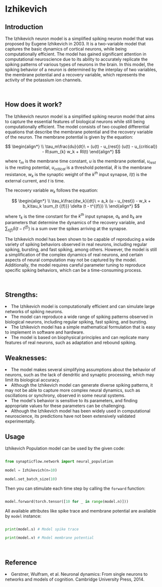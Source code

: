 <script src="https://cdnjs.cloudflare.com/ajax/libs/mathjax/2.7.4/MathJax.js?config=default"></script>

# Izhikevich

## Introduction

The Izhikevich neuron model is a simplified spiking neuron model that was proposed by Eugene Izhikevich in 2003. It is a two-variable model that captures the basic dynamics of cortical neurons, while being computationally efficient. The model has gained significant attention in computational neuroscience due to its ability to accurately replicate the spiking patterns of various types of neurons in the brain. In this model, the spiking behavior of a neuron is determined by the interplay of two variables, the membrane potential and a recovery variable, which represents the activity of the potassium ion channels.

<br>

## How does it work?
The Izhikevich neuron model is a simplified spiking neuron model that aims to capture the essential features of biological neurons while still being computationally efficient. The model consists of two coupled differential equations that describe the membrane potential and the recovery variable of the neuron. The membrane potential is given by the equation:

$$
\begin{align*}
\\
\tau_m\frac{du}{dt}\ = (u(t) - u_{rest}) (u(t) - u_{critical}) - R\sum_{k} w_k + RI(t)
\end{align*}
$$

where $\tau_m$ is the membrane time constant, $u$ is the membrane potential, $u_{rest}$ is the resting potential, $u_{critical}$ is a threshold potential, $R$ is the membrane resistance, $w_k$ is the synaptic weight of the $k^{th}$ input synapse, $I(t)$ is the external current, and $t$ is time.

The recovery variable $w_k$ follows the equation:

$$
\begin{align*}
\\
\tau_k\frac{dw_k}{dt}\ = a_k (u - u_{rest}) - w_k + b_k\tau_k \sum_{t {(f)}} \delta (t - t^{(f)}) \\
\end{align*}
$$

where $\tau_k$ is the time constant for the $k^{th}$ input synapse, $a_k$ and $b_k$ are parameters that determine the dynamics of the recovery variable, and $\sum_{t {(f)}} \delta (t - t^{(f)})$ is a sum over the spikes arriving at the synapse.

The Izhikevich model has been shown to be capable of reproducing a wide variety of spiking behaviors observed in real neurons, including regular spiking, bursting, and fast spiking, among others. However, the model is still a simplification of the complex dynamics of real neurons, and certain aspects of neural computation may not be captured by the model. Additionally, the model requires careful parameter tuning to reproduce specific spiking behaviors, which can be a time-consuming process.

<br>

## Strengths:
<li>The Izhikevich model is computationally efficient and can simulate large networks of spiking neurons.

<li>The model can reproduce a wide range of spiking patterns observed in biological neurons, including regular spiking, fast spiking, and bursting.

<li>The Izhikevich model has a simple mathematical formulation that is easy to implement in software and hardware.

<li>The model is based on biophysical principles and can replicate many features of real neurons, such as adaptation and rebound spiking.

<br>

## Weaknesses:
<li>The model makes several simplifying assumptions about the behavior of neurons, such as the lack of dendritic and synaptic processing, which may limit its biological accuracy.

<li>Although the Izhikevich model can generate diverse spiking patterns, it may not be able to capture more complex neural dynamics, such as oscillations or synchrony, observed in some neural systems.

<li>The model's behavior is sensitive to its parameters, and finding appropriate values for these parameters can be challenging.

<li>Although the Izhikevich model has been widely used in computational neuroscience, its predictions have not been extensively validated experimentally.

<br>

## Usage

 Izhikevich Population model can be used by the given code:

 ```python

 from synapticflow.network import neural_population

 model = Izhikevich(n=10)

 model.set_batch_size(10)

 ```

 Then you can stimulate each time step by calling the `forward` function:

 ```python

 model.forward(torch.tensor([10 for _ in range(model.n)]))

 ```

All available attributes like spike trace and membrane potential are available by `model` instance:

 ```python

 print(model.s) # Model spike trace

 print(model.v) # Model membrane potential

 ```

<br>

## Reference

<li> Gerstner, Wulfram, et al. Neuronal dynamics: From single neurons to networks and models of cognition. Cambridge University Press, 2014.

